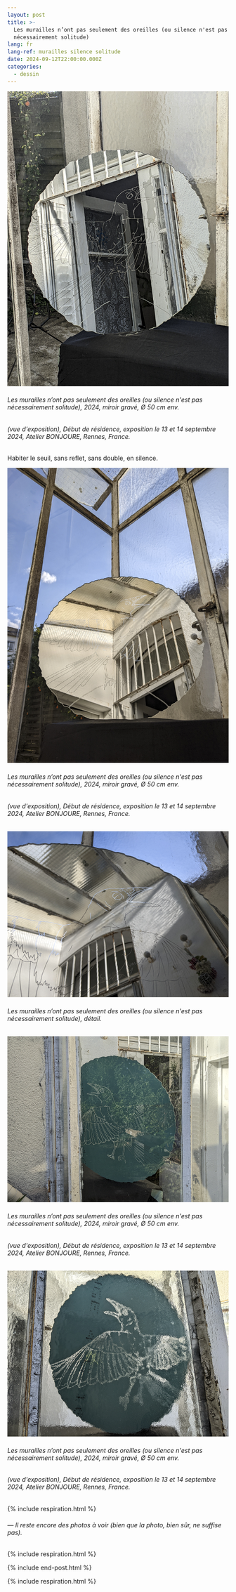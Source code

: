 ```yaml
---
layout: post
title: >-
  Les murailles n’ont pas seulement des oreilles (ou silence n'est pas
  nécessairement solitude)
lang: fr
lang-ref: murailles silence solitude
date: 2024-09-12T22:00:00.000Z
categories:
  - dessin
---
```


![](</imgs/PXL_20240913_155236695.NIGHT-1 -UP.jpg>)

###### *Les murailles n’ont pas seulement des oreilles (ou silence n'est pas nécessairement solitude)*, 2024, miroir gravé, Ø 50 cm env.

###### (vue d'exposition), *Début de résidence*, exposition le 13 et 14 septembre 2024, Atelier BONJOURE, Rennes, France.

Habiter le seuil, sans reflet, sans double, en silence.

![](</imgs/PXL_20240913_155342357.NIGHT-2 -UP.jpg>)

###### *Les murailles n’ont pas seulement des oreilles (ou silence n'est pas nécessairement solitude)*, 2024, miroir gravé, Ø 50 cm env.

###### (vue d'exposition), *Début de résidence*, exposition le 13 et 14 septembre 2024, Atelier BONJOURE, Rennes, France.

![](</imgs/PXL_20240913_155431611.NIGHT-3 -UP.jpg>)

###### *Les murailles n’ont pas seulement des oreilles (ou silence n'est pas nécessairement solitude)*, détail.

![](</imgs/PXL_20240913_155508647.NIGHT-4 -UP.jpg>)

###### *Les murailles n’ont pas seulement des oreilles (ou silence n'est pas nécessairement solitude)*, 2024, miroir gravé, Ø 50 cm env.

###### (vue d'exposition), *Début de résidence*, exposition le 13 et 14 septembre 2024, Atelier BONJOURE, Rennes, France.

![](</imgs/PXL_20240913_155555997.NIGHT-5 -UP.jpg>)

###### *Les murailles n’ont pas seulement des oreilles (ou silence n'est pas nécessairement solitude)*, 2024, miroir gravé, Ø 50 cm env.

###### (vue d'exposition), *Début de résidence*, exposition le 13 et 14 septembre 2024, Atelier BONJOURE, Rennes, France.

{% include respiration.html %}

###### — *Il reste encore des photos à voir (bien que la photo, bien sûr, ne suffise pas).*

{% include respiration.html %}

{% include end-post.html %}

{% include respiration.html %}
